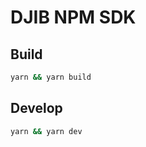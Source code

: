 # DJIB NPM SDK



## Build

``` bash
yarn && yarn build
```

## Develop

``` bash
yarn && yarn dev
```
